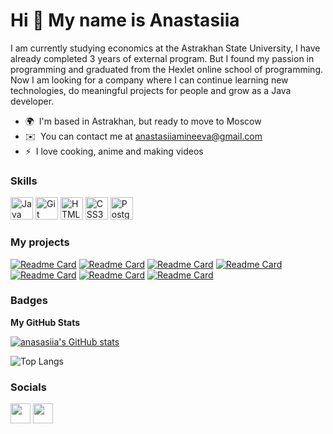 Hi 👋 My name is Anastasiia
===========================

I am currently studying economics at the Astrakhan State University, I have already completed 3 years of external program. But I found my passion in programming and graduated from the Hexlet online school of programming. Now I am looking for a company where I can continue learning new technologies, do meaningful projects for people and grow as a Java developer.

*   🌍  I'm based in Astrakhan, but ready to move to Moscow
*   ✉️  You can contact me at [anastasiiamineeva@gmail.com](mailto:anastasiiamineeva@gmail.com)
*   ⚡  I love cooking, anime and making videos

### Skills

<p align="left">
<a href="https://www.oracle.com/java/" target="_blank" rel="noreferrer"><img src="https://raw.githubusercontent.com/danielcranney/readme-generator/main/public/icons/skills/java-colored.svg" width="36" height="36" alt="Java" /></a>
<a href="https://git-scm.com/" target="_blank" rel="noreferrer"><img src="https://raw.githubusercontent.com/danielcranney/readme-generator/main/public/icons/skills/git-colored.svg" width="36" height="36" alt="Git" /></a>
<a href="https://developer.mozilla.org/en-US/docs/Glossary/HTML5" target="_blank" rel="noreferrer"><img src="https://raw.githubusercontent.com/danielcranney/readme-generator/main/public/icons/skills/html5-colored.svg" width="36" height="36" alt="HTML5" /></a>
<a href="https://www.w3.org/TR/CSS/#css" target="_blank" rel="noreferrer"><img src="https://raw.githubusercontent.com/danielcranney/readme-generator/main/public/icons/skills/css3-colored.svg" width="36" height="36" alt="CSS3" /></a>
<a href="https://www.postgresql.org/" target="_blank" rel="noreferrer"><img src="https://raw.githubusercontent.com/danielcranney/readme-generator/main/public/icons/skills/postgresql-colored.svg" width="36" height="36" alt="PostgreSQL" /></a>
</p>

### My projects

[![Readme Card](https://github-readme-stats.vercel.app/api/pin/?username=anasasiia&repo=brain-games&theme=dark&bg_color=00000000&)](https://github.com/anasasiia/brain-games)
[![Readme Card](https://github-readme-stats.vercel.app/api/pin/?username=anasasiia&repo=course-management-system&theme=dark&bg_color=00000000&)](https://github.com/anasasiia/course-management-system)
[![Readme Card](https://github-readme-stats.vercel.app/api/pin/?username=anasasiia&repo=difference-calculator&theme=dark&bg_color=00000000&)](https://github.com/anasasiia/difference-calculator)
[![Readme Card](https://github-readme-stats.vercel.app/api/pin/?username=anasasiia&repo=seo-analyzer&theme=dark&bg_color=00000000&)](https://github.com/anasasiia/seo-analyzer)
[![Readme Card](https://github-readme-stats.vercel.app/api/pin/?username=anasasiia&repo=task-manager&theme=dark&bg_color=00000000&)](https://github.com/anasasiia/task-manager)
[![Readme Card](https://github-readme-stats.vercel.app/api/pin/?username=anasasiia&repo=data-validator&theme=dark&bg_color=00000000&)](https://github.com/anasasiia/data-validator)
[![Readme Card](https://github-readme-stats.vercel.app/api/pin/?username=anasasiia&repo=sql-parser&theme=dark&bg_color=00000000&)](https://github.com/anasasiia/sql-parser)

### Badges

<b>My GitHub Stats</b>

[![anasasiia's GitHub stats](https://github-readme-stats.vercel.app/api?username=anasasiia&theme=dark)](https://github.com/anasasiia/github-readme-stats)

![Top Langs](https://github-readme-stats.vercel.app/api/top-langs/?username=anasasiia&&theme=dark&bg_color=00000000&)

### Socials

<p align="left"> <a href="https://www.github.com/anasasiia" target="_blank" rel="noreferrer"><img src="https://raw.githubusercontent.com/danielcranney/readme-generator/main/public/icons/socials/github-dark.svg" width="32" height="32" /></a> <a href="https://www.linkedin.com/in/anastasiia-mineeva" target="_blank" rel="noreferrer"><img src="https://raw.githubusercontent.com/danielcranney/readme-generator/main/public/icons/socials/linkedin.svg" width="32" height="32" /></a></p>
